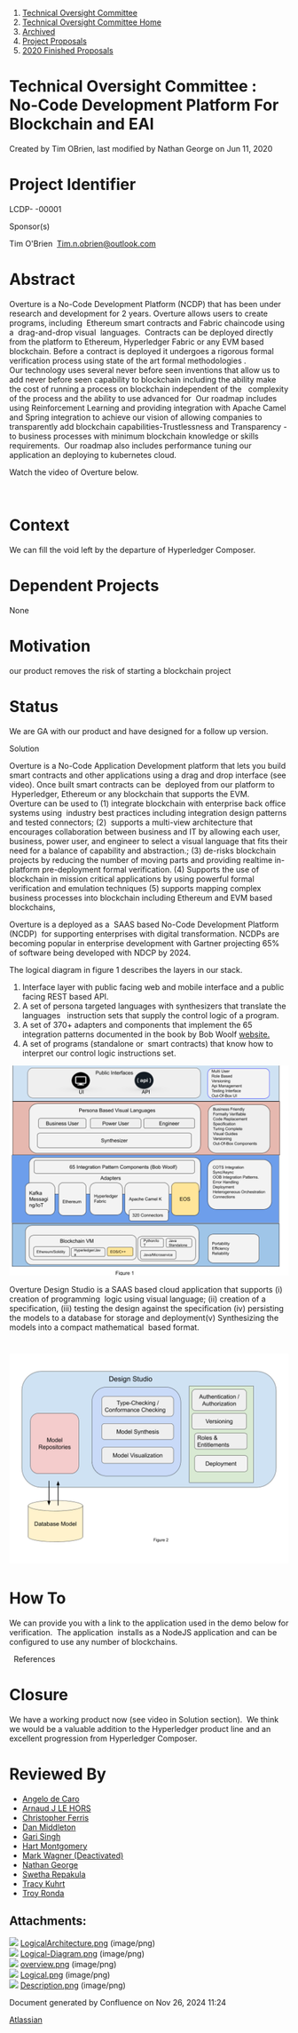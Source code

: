1. [Technical Oversight Committee](index.html)
2. [Technical Oversight Committee Home](Technical-Oversight-Committee-Home_21430274.html)
3. [Archived](Archived_21447696.html)
4. [Project Proposals](Project-Proposals_21430788.html)
5. [2020 Finished Proposals](2020-Finished-Proposals_21430790.html)

# Technical Oversight Committee : No-Code Development Platform For Blockchain and EAI

Created by Tim OBrien, last modified by Nathan George on Jun 11, 2020

# Project Identifier

LCDP- -00001

Sponsor(s)

Tim O'Brien  Tim.n.obrien@outlook.com

# Abstract

Overture is a No-Code Development Platform (NCDP) that has been under research and development for 2 years. Overture allows users to create programs, including  Ethereum smart contracts and Fabric chaincode using a  drag-and-drop visual  languages.  Contracts can be deployed directly from the platform to Ethereum, Hyperledger Fabric or any EVM based blockchain. Before a contract is deployed it undergoes a rigorous formal verification process using state of the art formal methodologies . Our technology uses several never before seen inventions that allow us to add never before seen capability to blockchain including the ability make the cost of running a process on blockchain independent of the   complexity of the process and the ability to use advanced for  Our roadmap includes using Reinforcement Learning and providing integration with Apache Camel and Spring integration to achieve our vision of allowing companies to transparently add blockchain capabilities-Trustlessness and Transparency - to business processes with minimum blockchain knowledge or skills requirements.  Our roadmap also includes performance tuning our application an deploying to kubernetes cloud. 

Watch the video of Overture below. 

 

# Context

We can fill the void left by the departure of Hyperledger Composer. 

# Dependent Projects

None

# Motivation

our product removes the risk of starting a blockchain project 

# Status

We are GA with our product and have designed for a follow up version. 

Solution

Overture is a No-Code Application Development platform that lets you build smart contracts and other applications using a drag and drop interface (see video). Once built smart contracts can be  deployed from our platform to  Hyperledger, Ethereum or any blockchain that supports the EVM. Overture can be used to (1) integrate blockchain with enterprise back office systems using  industry best practices including integration design patterns and tested connectors; (2)  supports a multi-view architecture that encourages collaboration between business and IT by allowing each user, business, power user, and engineer to select a visual language that fits their need for a balance of capability and abstraction.; (3) de-risks blockchain projects by reducing the number of moving parts and providing realtime in-platform pre-deployment formal verification. (4) Supports the use of blockchain in mission critical applications by using powerful formal verification and emulation techniques (5) supports mapping complex business processes into blockchain including Ethereum and EVM based blockchains,  

Overture is a deployed as a  SAAS based No-Code Development Platform (NCDP)  for supporting enterprises with digital transformation. NCDPs are becoming popular in enterprise development with Gartner projecting 65% of software being developed with NDCP by 2024.   

The logical diagram in figure 1 describes the layers in our stack. 

1. Interface layer with public facing web and mobile interface and a public facing REST based API.
2. A set of persona targeted languages with synthesizers that translate the languages   instruction sets that supply the control logic of a program.
3. A set of 370+ adapters and components that implement the 65 integration patterns documented in the book by Bob Woolf [website.](https://www.enterpriseintegrationpatterns.com/patterns/messaging/)
4. A set of programs (standalone or  smart contracts) that know how to interpret our control logic instructions set.

![](attachments/21438826/21450519.png?width=1000)

Overture Design Studio is a SAAS based cloud application that supports (i) creation of programming  logic using visual language; (ii) creation of a specification, (iii) testing the design against the specification (iv) persisting the models to a database for storage and deployment(v) Synthesizing the models into a compact mathematical  based format.

# ![](attachments/21438826/21450520.png?width=1000)

# How To

We can provide you with a link to the application used in the demo below for verification.  The application  installs as a NodeJS application and can be configured to use any number of blockchains.

  References

# Closure

We have a working product now (see video in Solution section).  We think we would be a valuable addition to the Hyperledger product line and an excellent progression from Hyperledger Composer. 

# Reviewed By

- [Angelo de Caro](https://lf-hyperledger.atlassian.net/wiki/people/70121:d6b0f0e4-825f-4f16-88e1-4d14e95f2f10?ref=confluence)
- [Arnaud J LE HORS](https://lf-hyperledger.atlassian.net/wiki/people/70121:0e75e3b8-500a-4067-9f7e-ed46e91bcb9d?ref=confluence)
- [Christopher Ferris](https://lf-hyperledger.atlassian.net/wiki/people/5abb903a8724022aa9070581?ref=confluence)
- [Dan Middleton](https://lf-hyperledger.atlassian.net/wiki/people/712020:2979764a-3998-4ef1-8810-60b799067924?ref=confluence)
- [Gari Singh](https://lf-hyperledger.atlassian.net/wiki/people/557058:51429e31-90f4-4684-b7cd-9a4fe15ff188?ref=confluence)
- [Hart Montgomery](https://lf-hyperledger.atlassian.net/wiki/people/712020:86f447c0-86dc-43b3-ac03-6a31923bbb84?ref=confluence)
- [Mark Wagner (Deactivated)](https://lf-hyperledger.atlassian.net/wiki/people/70121:81b88945-c9ef-40fe-9224-207bdb280922?ref=confluence)
- [Nathan George](https://lf-hyperledger.atlassian.net/wiki/people/712020:3e7556ab-cdb8-47f5-8b68-12a3378021fd?ref=confluence)
- [Swetha Repakula](https://lf-hyperledger.atlassian.net/wiki/people/712020:7153872d-7890-4ca8-a633-d87fdf1e9a8d?ref=confluence)
- [Tracy Kuhrt](https://lf-hyperledger.atlassian.net/wiki/people/712020:62746046-52ae-43bb-827b-6dfdde9f07d7?ref=confluence)
- [Troy Ronda](https://lf-hyperledger.atlassian.net/wiki/people/557058:c854f35a-2b58-4be3-9003-ca2a67495580?ref=confluence)

## Attachments:

![](images/icons/bullet_blue.gif) [LogicalArchitecture.png](attachments/21438826/21450512.png) (image/png)  
![](images/icons/bullet_blue.gif) [Logical-Diagram.png](attachments/21438826/21450513.png) (image/png)  
![](images/icons/bullet_blue.gif) [overview.png](attachments/21438826/21450514.png) (image/png)  
![](images/icons/bullet_blue.gif) [Logical.png](attachments/21438826/21450519.png) (image/png)  
![](images/icons/bullet_blue.gif) [Description.png](attachments/21438826/21450520.png) (image/png)

Document generated by Confluence on Nov 26, 2024 11:24

[Atlassian](http://www.atlassian.com/)
